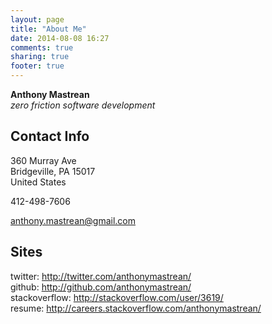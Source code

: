 ```yaml
---
layout: page
title: "About Me"
date: 2014-08-08 16:27
comments: true
sharing: true
footer: true
---
```


**Anthony Mastrean**  
_zero friction software development_

## Contact Info

360 Murray Ave  
Bridgeville, PA 15017  
United States  

412-498-7606

anthony.mastrean@gmail.com

## Sites

twitter: http://twitter.com/anthonymastrean/  
github: http://github.com/anthonymastrean/  
stackoverflow: http://stackoverflow.com/user/3619/  
resume: http://careers.stackoverflow.com/anthonymastrean/  
